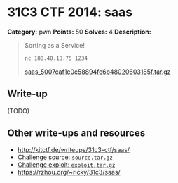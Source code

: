 # 31C3 CTF 2014: saas

**Category:** pwn
**Points:** 50
**Solves:** 4
**Description:**

> Sorting as a Service!
>
> ```bash
> nc 188.40.18.75 1234
> ```
>
> [saas_5007caf1e0c58894fe6b48020603185f.tar.gz](saas_5007caf1e0c58894fe6b48020603185f.tar.gz)

## Write-up

(TODO)

## Other write-ups and resources

* <http://kitctf.de/writeups/31c3-ctf/saas/>
* [Challenge source: `source.tar.gz`](source.tar.gz)
* [Challenge exploit: `exploit.tar.gz`](exploit.tar.gz)
* <https://rzhou.org/~ricky/31c3/saas/>
